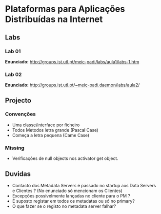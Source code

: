Plataformas para Aplicações Distribuídas na Internet
====================================================

## Labs

### Lab 01

**Enunciado:** http://groups.ist.utl.pt/meic-padi/labs/aula1/labs-1.htm

### Lab 02

**Enunciado:** http://groups.ist.utl.pt/~meic-padi.daemon/labs/aula2/

## Projecto

### Convenções
*   Uma classe/interface por ficheiro
*   Todos Metodos letra grande (Pascal Case)
*   Começa a letra pequena (Came Case)

### Missing
*   Verificações de null objects nos activator get object.

## Duvidas
*   Contacto dos Metadata Servers é passado no startup aos Data Servers e Clientes ? (No enunciado só mencionam os Clientes)
*   Excepções possivelmente lançadas no cliente para o PM ?
*   É suposto registar em todos os metadatas ou só no primary?
*   O que fazer se o registo no metadata server falhar?



